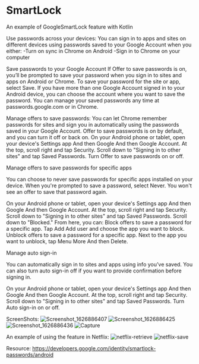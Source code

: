 # SmartLock
An example of GoogleSmartLock feature with Kotlin 

Use passwords across your devices:
You can sign in to apps and sites on different devices using passwords saved to your Google Account when you either:
    -Turn on sync in Chrome on Android
    -Sign in to Chrome on your computer

Save passwords to your Google Account
If Offer to save passwords is on, you’ll be prompted to save your password when you sign in to sites and apps on Android or Chrome.
To save your password for the site or app, select Save. If you have more than one Google Account signed in to your Android device, you can choose the account where you want to save the password.
You can manage your saved passwords any time at passwords.google.com or in Chrome.


Manage offers to save passwords:
You can let Chrome remember passwords for sites and sign you in automatically using the passwords saved in your Google Account.
Offer to save passwords is on by default, and you can turn it off or back on.
    On your Android phone or tablet, open your device's Settings app And then Google And then Google Account.
    At the top, scroll right and tap Security.
    Scroll down to "Signing in to other sites" and tap Saved Passwords.
    Turn Offer to save passwords on or off.

Manage offers to save passwords for specific apps

You can choose to never save passwords for specific apps installed on your device. When you're prompted to save a password, select Never. You won't see an offer to save that password again.

   On your Android phone or tablet, open your device's Settings app And then Google And then Google Account.
   At the top, scroll right and tap Security.
   Scroll down to "Signing in to other sites" and tap Saved Passwords.
   Scroll down to "Blocked."
   From here, you can:
        Block offers to save a password for a specific app. Tap Add Add user and choose the app you want to block.
        Unblock offers to save a password for a specific app. Next to the app you want to unblock, tap Menu More And then Delete.

Manage auto sign-in

You can automatically sign in to sites and apps using info you’ve saved. You can also turn auto sign-in off if you want to provide confirmation before signing in.

   On your Android phone or tablet, open your device's Settings app And then Google And then Google Account.
   At the top, scroll right and tap Security.
   Scroll down to "Signing in to other sites" and tap Saved Passwords.
   Turn Auto sign-in on or off.
    
   ScreenShots:
     ![Screenshot_1626886407](https://user-images.githubusercontent.com/59806410/126528973-863a904b-2602-47b9-a845-1cae86f44491.png) ![Screenshot_1626886425](https://user-images.githubusercontent.com/59806410/126528984-5f0890b7-21da-4dba-82bd-c0d9c9b3e711.png)
     ![Screenshot_1626886436](https://user-images.githubusercontent.com/59806410/126528990-9103e49a-2e28-4060-a15f-fe209a22164b.png) ![Capture](https://user-images.githubusercontent.com/59806410/126529882-be019c6b-29b7-4488-9c5d-e1945d48fbef.JPG)


An example of using the feature in Netflix: 
![netflix-retrieve](https://user-images.githubusercontent.com/59806410/126529628-3dcbe59c-44bd-4f5e-8c0e-963715c8ff99.png)
![netflix-save](https://user-images.githubusercontent.com/59806410/126529629-9c39063c-ba2f-4e54-b049-6e20667487c8.png)

Resource:
https://developers.google.com/identity/smartlock-passwords/android



